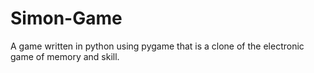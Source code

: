 # Simon-Game
A game written in python using pygame that is a clone of the electronic game of memory and skill.
